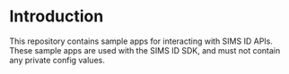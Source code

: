 # Introduction 
This repository contains sample apps for interacting with SIMS ID APIs. These sample apps are used with the SIMS ID SDK, and must not contain any private config values.

